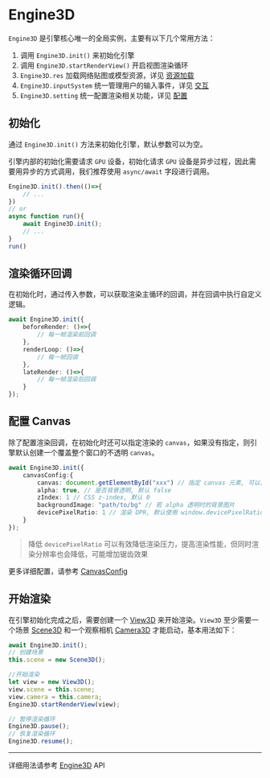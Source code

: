 # Engine3D
`Engine3D` 是引擎核心唯一的全局实例，主要有以下几个常用方法：
1. 调用 `Engine3D.init()` 来初始化引擎
2. 调用 `Engine3D.startRenderView()` 开启视图渲染循环
3. `Engine3D.res` 加载网络贴图或模型资源，详见 [资源加载](/guide/resource/Readme)
4. `Engine3D.inputSystem` 统一管理用户的输入事件，详见 [交互](/guide/interaction/pointer)
5. `Engine3D.setting` 统一配置渲染相关功能，详见 [配置](/guide/core/config)

## 初始化
通过 `Engine3D.init()` 方法来初始化引擎，默认参数可以为空。

引擎内部的初始化需要请求 `GPU` 设备，初始化请求 `GPU` 设备是异步过程，因此需要用异步的方式调用，我们推荐使用 `async/await` 字段进行调用。

```ts
Engine3D.init().then(()=>{
    // ...
})
// or
async function run(){
    await Engine3D.init();
    // ...
}
run()
```

## 渲染循环回调
在初始化时，通过传入参数，可以获取渲染主循环的回调，并在回调中执行自定义逻辑。

```ts
await Engine3D.init({
    beforeRender: ()=>{
        // 每一帧渲染前回调
    },
    renderLoop: ()=>{
        // 每一帧回调
    },
    lateRender: ()=>{
        // 每一帧渲染后回调
    }
});
```

## 配置 Canvas
除了配置渲染回调，在初始化时还可以指定渲染的 `canvas`，如果没有指定，则引擎默认创建一个覆盖整个窗口的不透明 `canvas`。

```ts
await Engine3D.init({
    canvasConfig:{
        canvas: document.getElementById("xxx") // 指定 canvas 元素, 可以自定义管理 canvas 大小或布局
        alpha: true, // 是否背景透明, 默认 false
        zIndex: 1 // CSS z-index, 默认 0
        backgroundImage: "path/to/bg" // 若 alpha 透明时的背景图片
        devicePixelRatio: 1 // 渲染 DPR, 默认使用 window.devicePixelRatio
    }
});
``` 
> 降低 `devicePixelRatio` 可以有效降低渲染压力，提高渲染性能，但同时渲染分辨率也会降低，可能增加锯齿效果

更多详细配置，请参考 [CanvasConfig](/api/types/CanvasConfig)

## 开始渲染
在引擎初始化完成之后，需要创建一个 [View3D](/api/classes/View3D) 来开始渲染。`View3D` 至少需要一个场景 [Scene3D](/guide/core/scene) 和一个观察相机 [Camera3D](/api/classes/Camera3D) 才能启动，基本用法如下：

```ts
await Engine3D.init();
// 创建场景
this.scene = new Scene3D();

//开始渲染
let view = new View3D();
view.scene = this.scene;
view.camera = this.camera;
Engine3D.startRenderView(view);

// 暂停渲染循环
Engine3D.pause();
// 恢复渲染循环
Engine3D.resume();
```
---
详细用法请参考 [Engine3D](/api/classes/Engine3D) API

